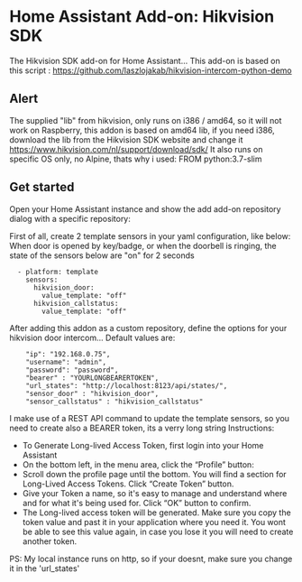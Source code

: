 # Home Assistant Add-on: Hikvision SDK

The Hikvision SDK add-on for Home Assistant... This add-on is based on this script : https://github.com/laszlojakab/hikvision-intercom-python-demo

## Alert

The supplied "lib" from hikvision, only runs on i386 / amd64, so it will not work on Raspberry, this addon is based on amd64 lib, if you need i386, download the lib from the Hikvision SDK website and change it
https://www.hikvision.com/nl/support/download/sdk/
It also runs on specific OS only, no Alpine, thats why i used: FROM python:3.7-slim

## Get started

Open your Home Assistant instance and show the add add-on repository dialog with a specific repository: 

First of all, create 2 template sensors in your yaml configuration, like below:
When door is opened by key/badge, or when the doorbell is ringing, the state of the sensors below are "on" for 2 seconds

````
  - platform: template
    sensors:
      hikvision_door:
        value_template: "off"
      hikvision_callstatus:
        value_template: "off"
````

After adding this addon as a custom repository, define the options for your hikvision door intercom... Default values are:

````
    "ip": "192.168.0.75",
    "username": "admin",
    "password": "password", 
	"bearer" : "YOURLONGBEARERTOKEN",
    "url_states": "http://localhost:8123/api/states/",
	"sensor_door" : "hikvision_door",
	"sensor_callstatus" : "hikvision_callstatus"
````	
I make use of a REST API command to update the template sensors, so you need to create also a BEARER token, its a verry long string
Instructions:
- To Generate Long-lived Access Token, first login into your Home Assistant
- On the bottom left, in the menu area, click the “Profile” button:
- Scroll down the profile page until the bottom. You will find a section for Long-Lived Access Tokens. Click “Create Token” button.
- Give your Token a name, so it's easy to manage and understand where and for what it's being used for. Click “OK” button to confirm.
- The Long-lived access token will be generated. Make sure you copy the token value and past it in your application where you need it. You wont be able to see this value again, in case you lose it you will need to create another token.

PS: My local instance runs on http, so if your doesnt, make sure you change it in the 'url_states'